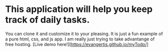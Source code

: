 # This application will help you keep track of daily tasks.
You can clone it and customize it to your pleasing. It is just a fun example of a pure html, css, and js app. I am really just trying to take advantange of free hosting.
[Live demo here!][https://evangertis.github.io/myTodo/]
